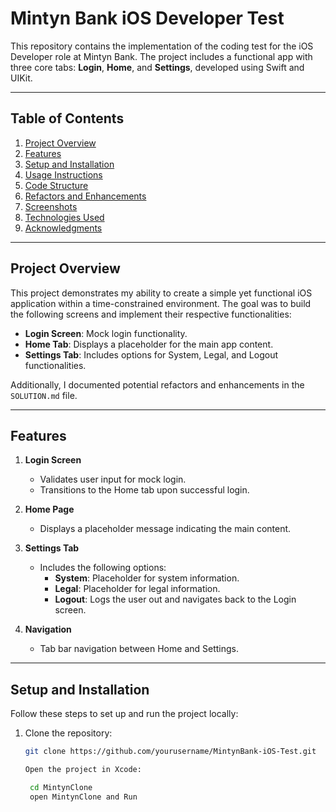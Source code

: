 # Mintyn Bank iOS Developer Test

This repository contains the implementation of the coding test for the iOS Developer role at Mintyn Bank. The project includes a functional app with three core tabs: **Login**, **Home**, and **Settings**, developed using Swift and UIKit.

---

## Table of Contents
1. [Project Overview](#project-overview)
2. [Features](#features)
3. [Setup and Installation](#setup-and-installation)
4. [Usage Instructions](#usage-instructions)
5. [Code Structure](#code-structure)
6. [Refactors and Enhancements](#refactors-and-enhancements)
7. [Screenshots](#screenshots)
8. [Technologies Used](#technologies-used)
9. [Acknowledgments](#acknowledgments)

---

## Project Overview

This project demonstrates my ability to create a simple yet functional iOS application within a time-constrained environment. The goal was to build the following screens and implement their respective functionalities:

- **Login Screen**: Mock login functionality.
- **Home Tab**: Displays a placeholder for the main app content.
- **Settings Tab**: Includes options for System, Legal, and Logout functionalities.

Additionally, I documented potential refactors and enhancements in the `SOLUTION.md` file.

---

## Features

1. **Login Screen**
   - Validates user input for mock login.
   - Transitions to the Home tab upon successful login.

2. **Home Page**
   - Displays a placeholder message indicating the main content.

3. **Settings Tab**
   - Includes the following options:
     - **System**: Placeholder for system information.
     - **Legal**: Placeholder for legal information.
     - **Logout**: Logs the user out and navigates back to the Login screen.

4. **Navigation**
   - Tab bar navigation between Home and Settings.

---

## Setup and Installation

Follow these steps to set up and run the project locally:

1. Clone the repository:
   ```bash
   git clone https://github.com/yourusername/MintynBank-iOS-Test.git

   Open the project in Xcode:

    cd MintynClone
    open MintynClone and Run


